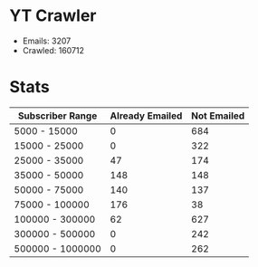 # YT Crawler
- Emails: 3207
- Crawled: 160712

# Stats
| Subscriber Range  | Already Emailed | Not Emailed |
|-------|-------|-------|
| 5000 - 15000 | 0 | 684 |
| 15000 - 25000 | 0 | 322 |
| 25000 - 35000 | 47 | 174 |
| 35000 - 50000 | 148 | 148 |
| 50000 - 75000 | 140 | 137 |
| 75000 - 100000 | 176 | 38 |
| 100000 - 300000 | 62 | 627 |
| 300000 - 500000 | 0 | 242 |
| 500000 - 1000000 | 0 | 262 |
